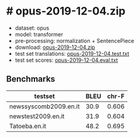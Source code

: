 # # opus-2019-12-04.zip

* dataset: opus
* model: transformer
* pre-processing: normalization + SentencePiece
* download: [opus-2019-12-04.zip](https://object.pouta.csc.fi/OPUS-MT-models/en-it/opus-2019-12-04.zip)
* test set translations: [opus-2019-12-04.test.txt](https://object.pouta.csc.fi/OPUS-MT-models/en-it/opus-2019-12-04.test.txt)
* test set scores: [opus-2019-12-04.eval.txt](https://object.pouta.csc.fi/OPUS-MT-models/en-it/opus-2019-12-04.eval.txt)

## Benchmarks

| testset               | BLEU  | chr-F |
|-----------------------|-------|-------|
| newssyscomb2009.en.it 	| 30.9 	| 0.606 |
| newstest2009.en.it 	| 31.9 	| 0.604 |
| Tatoeba.en.it 	| 48.2 	| 0.695 |


